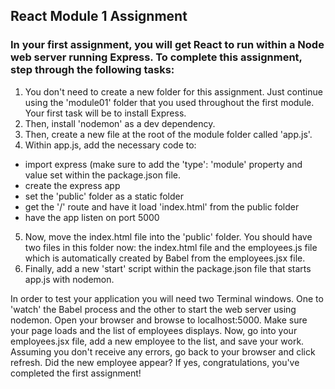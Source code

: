 ## React Module 1 Assignment

### In your first assignment, you will get React to run within a Node web server running Express. To complete this assignment, step through the following tasks:

1. You don't need to create a new folder for this assignment. Just continue using the 'module01' folder that you used throughout the first module. Your first task will be to install Express.
2. Then, install 'nodemon' as a dev dependency.
3. Then, create a new file at the root of the module folder called 'app.js'.
4. Within app.js, add the necessary code to:

- import express (make sure to add the 'type': 'module' property and value set within the package.json file.
- create the express app
- set the 'public' folder as a static folder
- get the '/' route and have it load 'index.html' from the public folder
- have the app listen on port 5000

5. Now, move the index.html file into the 'public' folder. You should have two files in this folder now: the index.html file and the employees.js file which is automatically created by Babel from the employees.jsx file.
6. Finally, add a new 'start' script within the package.json file that starts app.js with nodemon.

In order to test your application you will need two Terminal windows. One to 'watch' the Babel process and the other to start the web server using nodemon. Open your browser and browse to localhost:5000. Make sure your page loads and the list of employees displays. Now, go into your employees.jsx file, add a new employee to the list, and save your work. Assuming you don't receive any errors, go back to your browser and click refresh. Did the new employee appear? If yes, congratulations, you've completed the first assignment!
